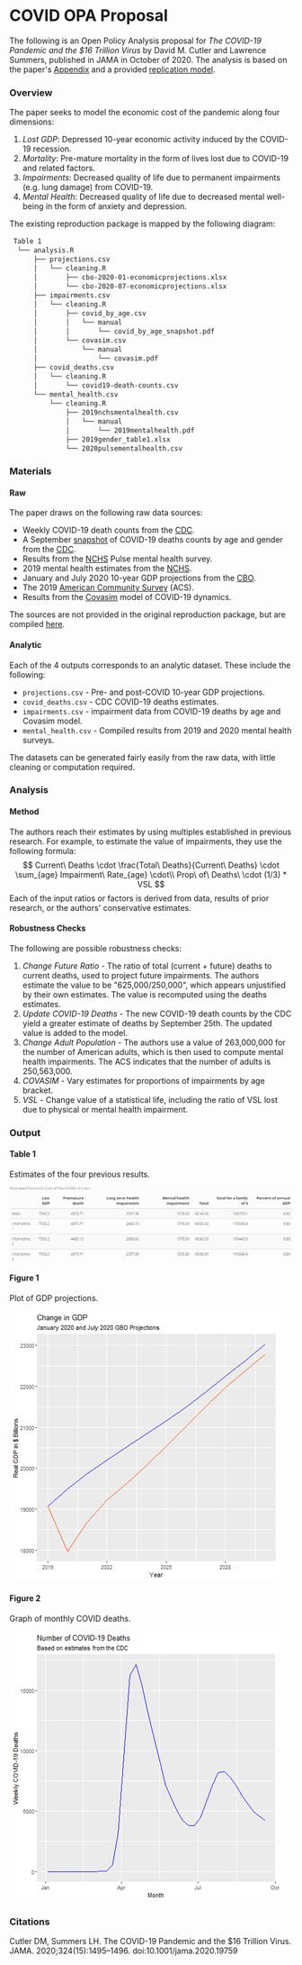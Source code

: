 # COVID OPA Proposal

The following is an Open Policy Analysis proposal for *The COVID-19 Pandemic and the $16 Trillion Virus* by David M. Cutler and Lawrence Summers, published in JAMA in October of 2020. The analysis is based on the paper's [Appendix](https://scholar.harvard.edu/files/cutler/files/cs_appendix.pdf) and a provided [replication model](https://github.com/petezh/ACRE-Cutler-Summers/blob/main/resources/model%20replication.xlsx).

### Overview

The paper seeks to model the economic cost of the pandemic along four dimensions:

1. *Lost GDP*: Depressed 10-year economic activity induced by the COVID-19 recession.
2. *Mortality*: Pre-mature mortality in the form of lives lost due to COVID-19 and related factors.
3. *Impairments*: Decreased quality of life due to permanent impairments (e.g. lung damage) from COVID-19.
4. *Mental Health*: Decreased quality of life due to decreased mental well-being in the form of anxiety and depression.

The existing reproduction package is mapped by the following diagram:

```
 Table 1
  └── analysis.R
      ├── projections.csv
      │   └── cleaning.R
      │       ├── cbo-2020-01-economicprojections.xlsx
      │       └── cbo-2020-07-economicprojections.xlsx
      ├── impairments.csv
      │   └── cleaning.R
      │       ├── covid_by_age.csv
      │       │   └── manual
      │       │       └── covid_by_age_snapshot.pdf
      │       └── covasim.csv
      │           └── manual
      │               └── covasim.pdf
      ├── covid_deaths.csv
      │   └── cleaning.R
      │       └── covid19-death-counts.csv
      └── mental_health.csv
          └── cleaning.R
              ├── 2019nchsmentalhealth.csv
              │   └── manual
              │       └── 2019mentalhealth.pdf
              ├── 2019gender_table1.xlsx
              └── 2020pulsementalhealth.csv
```

### Materials

#### Raw

The paper draws on the following raw data sources:

- Weekly COVID-19 death counts from the [CDC](https://data.cdc.gov/NCHS/Provisional-COVID-19-Death-Counts-by-Week-Ending-D/r8kw-7aab).
- A September [snapshot](https://www.ozarkfinancialnwa.com/files/53596/FirstTrust.Covid-19Tracker.2020.09.10.pdf) of COVID-19 deaths counts by age and gender from the [CDC](https://www.cdc.gov/nchs/nvss/vsrr/covid_weekly/index.htm).
- Results from the [NCHS](https://www.cdc.gov/nchs/covid19/pulse/mental-health.htm) Pulse mental health survey.
- 2019 mental health estimates from the [NCHS](https://www.cdc.gov/nchs/data/nhis/earlyrelease/ERmentalhealth-508.pdf).
- January and July 2020 10-year GDP projections from the [CBO](https://www.cbo.gov/data/budget-economic-data#4).
- The 2019 [American Community Survey](https://www2.census.gov/programs-surveys/demo/tables/age-and-sex/2019/age-sex-composition/) (ACS).
- Results from the [Covasim](https://www.medrxiv.org/content/10.1101/2020.05.10.20097469v2) model of COVID-19 dynamics.

The sources are not provided in the original reproduction package, but are compiled [here](https://github.com/petezh/ACRE-Cutler-Summers/tree/main/data/raw).

#### Analytic

Each of the 4 outputs corresponds to an analytic dataset. These include the following:

- `projections.csv` - Pre- and post-COVID 10-year GDP projections.
- `covid_deaths.csv` - CDC COVID-19 deaths estimates.
- `impairments.csv` - impairment data from COVID-19 deaths by age and Covasim model.
- `mental_health.csv` - Compiled results from 2019 and 2020 mental health surveys.

The datasets can be generated fairly easily from the raw data, with little cleaning or computation required.

### Analysis

#### Method

The authors reach their estimates by using multiples established in previous research. For example, to estimate the value of impairments, they use the following formula:
$$
Current\ Deaths \cdot \frac{Total\ Deaths}{Current\ Deaths} \cdot \sum_{age} Impairment\ Rate_{age} \cdot\\ Prop\ of\ Deaths\ \cdot (1/3) * VSL
$$
Each of the input ratios or factors is derived from data, results of prior research, or the authors' conservative estimates.

#### Robustness Checks

The following are possible robustness checks:

1. *Change Future Ratio* - The ratio of total (current + future) deaths to current deaths, used to project future impairments. The authors estimate the value to be "625,000/250,000", which appears unjustified by their own estimates. The value is recomputed using the deaths estimates.
2. *Update COVID-19 Deaths* - The new COVID-19 death counts by the CDC yield a greater estimate of deaths by September 25th. The updated value is added to the model.
3. *Change Adult Population* - The authors use a value of 263,000,000 for the number of American adults, which is then used to compute mental health impairments. The ACS indicates that the number of adults is 250,563,000.
4. *COVASIM* - Vary estimates for proportions of impairments by age bracket.
5. *VSL* - Change value of a statistical life, including the ratio of VSL lost due to physical or mental health impairment.

### Output

#### Table 1

Estimates of the four previous results.

![](results/results_fig.png)

#### Figure 1

Plot of GDP projections.

![](results/gdp_fig.png)

#### Figure 2

Graph of monthly COVID deaths.

![](results/deaths_fig.png)

### Citations

Cutler DM, Summers LH. The COVID-19 Pandemic and the $16 Trillion Virus. JAMA. 2020;324(15):1495–1496. doi:10.1001/jama.2020.19759







